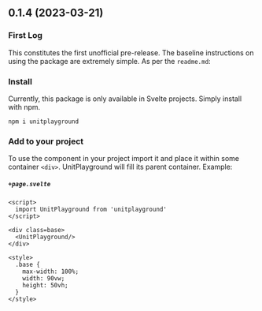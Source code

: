 ## 0.1.4 (2023-03-21)

### First Log
This constitutes the first unofficial pre-release. The baseline instructions on using the package are extremely simple. As per the `readme.md`:

### Install
Currently, this package is only available in Svelte projects. Simply install with npm.
```
npm i unitplayground
```
### Add to your project
To use the component in your project import it and place it within some container `<div>`. UnitPlayground will fill its parent container. Example:

<h5 a><strong><code>+page.svelte</code></strong></h5>

```svelte
<script>
  import UnitPlayground from 'unitplayground'
</script>

<div class=base>
  <UnitPlayground/>
</div>

<style>
  .base {
    max-width: 100%;
    width: 90vw;
    height: 50vh;
  }
</style>
```
